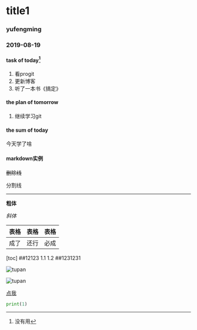 # title1

### yufengming

### 2019-08-19

#### task of today[^biaoqian]

1. 看progit
2. 更新博客
3. 听了一本书《搞定》

#### the plan of tomorrow

1. 继续学习git

#### the sum of today
今天学了啥

#### markdown实例

~~删除线~~

分割线

---

__粗体__

_斜体_

|表格|表格|表格|
|:--|:--:|--:|
|成了|还行|必成|

[toc]
##12123
    1.1
    1.2
##1231231

![tupan](https://www.baidu.com/img/bd_logo1.png)

![tupan](bd_logo1.png)

[点我](https://www.baidu.com/)

```python
print(1)
```

[^biaoqian]:没有用
